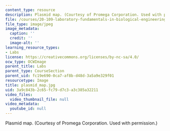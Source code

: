```yaml
---
content_type: resource
description: Plasmid map. (Courtesy of Promega Corporation. Used with permission.)
file: /courses/20-109-laboratory-fundamentals-in-biological-engineering-fall-2007/3a9c843b2c65fc79d7c3a3c385a32211_plasmid_map.jpg
file_type: image/jpeg
image_metadata:
  caption: ''
  credit: ''
  image-alt: ''
learning_resource_types:
- Labs
license: https://creativecommons.org/licenses/by-nc-sa/4.0/
ocw_type: OCWImage
parent_title: Labs
parent_type: CourseSection
parent_uid: fc19e690-0ca7-af8b-d48d-3a5a9e329f01
resourcetype: Image
title: plasmid_map.jpg
uid: 3a9c843b-2c65-fc79-d7c3-a3c385a32211
video_files:
  video_thumbnail_file: null
video_metadata:
  youtube_id: null
---
```

Plasmid map. (Courtesy of Promega Corporation. Used with permission.)